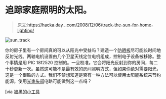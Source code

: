 # 追踪家庭照明的太阳。

> 原文:[https://hacka day . com/2008/12/06/track-the-sun-for-home-lighting/](https://hackaday.com/2008/12/06/track-the-sun-for-home-lighting/)

![sun_track](../Images/98b74f37b8f3e65981ab1cfd36282c3a.png "sun_track")

你的房子里有一个房间真的可以从阳光中受益吗？建造一个[防晒板](http://home.tiscali.nl/markhome/index.html?suntrack/suntrack)尽可能长时间地反射光线。两轴电机设置由几个卫星天线定位电机组成，控制电子设备被移除。整个事情是用 PIC 18f2520 控制的。一旦校准，它会将阳光反射到你的房间，每二十秒更新一次。虽然这可能不是最有效的房间照明方式，但如果你绝对需要阳光，这是一个很酷的方式。我们不禁想知道是否有一种方法可以使用太阳能系统来节约能源。使用[光束](http://en.wikipedia.org/wiki/BEAM_robotics)[头部](http://pscmpf.blogspot.com/2007/12/beam-head-version.html)电路可能做到这一点吗？

[via [被黑的小工具](http://hackedgadgets.com/2008/12/06/sun-track-reflects-light-into-your-home/)